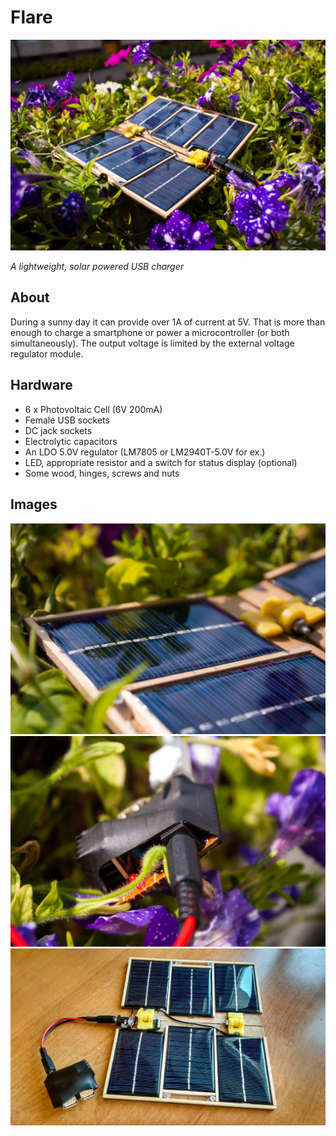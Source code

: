 # Flare

![Flare device among flowers](images/DSC09627_compressed.jpg)

_A lightweight, solar powered USB charger_

## About
  During a sunny day it can provide over 1A of current at 5V. That is more than enough to charge a smartphone or power a microcontroller (or both simultaneously). The output voltage is limited by the external voltage regulator module.

## Hardware
  - 6 x Photovoltaic Cell (6V 200mA)
  - Female USB sockets
  - DC jack sockets
  - Electrolytic capacitors
  - An LDO 5.0V regulator (LM7805 or LM2940T-5.0V for ex.)
  - LED, appropriate resistor and a switch for status display (optional)
  - Some wood, hinges, screws and nuts
  
## Images
![Solar cell upclose](images/DSC09632_compressed.jpg)
![Voltage regulator upclose](images/DSC09636_compressed.jpg)
![Flare device image](images/1_small.jpg)
